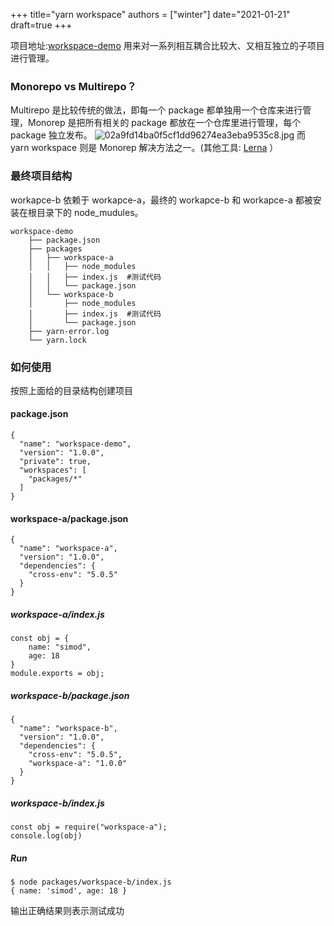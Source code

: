 +++
title="yarn workspace"
authors = ["winter"]
date="2021-01-21"
draft=true
+++

项目地址:[workspace-demo](https://gitee.com/simod/notes/tree/master/workspace-demo)
用来对一系列相互耦合比较大、又相互独立的子项目进行管理。

### Monorepo vs Multirepo？

Multirepo 是比较传统的做法，即每一个 package 都单独用一个仓库来进行管理，Monorep 是把所有相关的 package 都放在一个仓库里进行管理，每个 package 独立发布。
![02a9fd14ba0f5cf1dd96274ea3eba9535c8.jpg](https://oscimg.oschina.net/oscnet/02a9fd14ba0f5cf1dd96274ea3eba9535c8.jpg)
而 yarn workspace 则是 Monorep 解决方法之一。(其他工具: [Lerna](https://github.com/lerna/lerna) ）

### 最终项目结构

workapce-b 依赖于 workapce-a，最终的 workapce-b 和 workapce-a 都被安装在根目录下的 node_mudules。

```
workspace-demo
    ├── package.json
    ├── packages
    │   ├── workspace-a
    │   │   ├── node_modules
    │   │   ├── index.js  #测试代码
    │   │   └── package.json
    │   └── workspace-b
    │       ├── node_modules
    │       ├── index.js  #测试代码
    │       └── package.json
    ├── yarn-error.log
    └── yarn.lock
```

### 如何使用

按照上面给的目录结构创建项目

#### package.json

```
{
  "name": "workspace-demo",
  "version": "1.0.0",
  "private": true,
  "workspaces": [
    "packages/*"
  ]
}
```

#### workspace-a/package.json

```
{
  "name": "workspace-a",
  "version": "1.0.0",
  "dependencies": {
    "cross-env": "5.0.5"
  }
}
```

##### workspace-a/index.js

```
const obj = {
    name: "simod",
    age: 18
}
module.exports = obj;
```

##### workspace-b/package.json

```
{
  "name": "workspace-b",
  "version": "1.0.0",
  "dependencies": {
    "cross-env": "5.0.5",
    "workspace-a": "1.0.0"
  }
}
```

##### workspace-b/index.js

```
const obj = require("workspace-a");
console.log(obj)
```

##### Run

```
$ node packages/workspace-b/index.js
{ name: 'simod', age: 18 }
```

输出正确结果则表示测试成功

